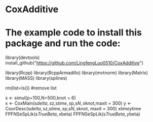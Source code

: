 # CoxAdditive
# The example code to install this package and run the code:
library(devtools)
install_github("https://github.com/LingfengLuo0510/CoxAdditive")

library(Rcpp)
library(RcppArmadillo)
library(mvtnorm)
library(Matrix)
library(MASS)
library(splines)

rm(list=ls())  #remove list

s       <- simul(p=100,N=500,knot = 6)   
x       <- CoxMain(s$delta,s$z,s$time,s$p,s$N, s$knot,maxit = 300)
y       <- CoorDesc(s$delta,s$z,s$time,s$p,s$N, s$knot, maxit = 300)
x$time
y$time
FPFNSeSpLik(s$TrueBeta,x$beta)
FPFNSeSpLik(s$TrueBeta,y$beta)
